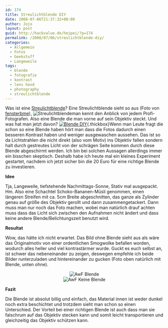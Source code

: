 ```yaml
---
id: 174
title: Streulichtblende DIY
date: 2008-07-06T21:37:32+00:00
author: Jojo
layout: post
guid: http://hackvalue.de/heipei/?p=174
permalink: /2008/07/06/streulichtblende-diy/
categories:
  - Allgemein
  - Fotos
  - Geekstuff
  - Langeweile
tags:
  - blende
  - fotografie
  - kontrast
  - lens hood
  - photography
  - streulichtblende
---
```

Was ist eine [Streulichtblende](http://de.wikipedia.org/wiki/Streulichtblende)? Eine Streulichtblende sieht so aus (Foto von <a rel="lightbox" href="https://secure.flickr.com/photos/fensterbme/90542189/">fensterbme</a>), <img class="alignright" src="https://farm1.static.flickr.com/34/90542189_92ed391046_m.jpg" alt="Streulichtblende" />man kennt den Anblick von jedem Profi-Fotografen. Also eine Blende die man vorne auf sein Objektiv steckt. Und was hat man jetzt davon? [<img class="alignleft"  src="/weblog/blende_karton.JPG" alt="Blende DIY" />](https://farm4.static.flickr.com/3187/2643577882_fbf4382ea3_b.jpg "Lens Hood"){.thickbox}Wenn man Leute fragt die schon so eine Blende haben hört man dass die Fotos dadurch einen besseren Kontrast haben und weniger ausgewaschen aussehen. Das ist so da Lichtstrahlen die nicht direkt (also vom Motiv) ins Objektiv fallen sondern halt durch gestreutes Licht von der schrägen Seite kommen durch diese Blende abgeschirmt werden. Ich bin bei solchen Aussagen allerdings immer ein bisschen skeptisch. Deshalb habe ich heute mal ein kleines Experiment gestartet, nachdem ich jetzt sicher bin die 20 Euro für eine richtige Blende zu investieren.

**Idee**
  
Tja, Langeweile, tiefstehende Nachmittags-Sonne, Stativ mal ausgepackt. Hm. Also eine Schachtel Schoko-Bananen-Müsli genommen, einen längeren Streifen mit ca. 5cm Breite abgeschnitten, das ganze als Zylinder genau auf größe des Objektiv gerollt und dann zusammengetackert. Dann muss man nur noch das Foto machen, wobei man natürlich drauf achten muss dass das Licht sich zwischen den Aufnahmen nicht ändert und dass keine andere Blende/Belichtungszeit benutzt wird.

**Resultat**
  
Wow, das hätte ich nicht erwartet. Das Bild ohne Blende sieht aus als wäre das Originalmotiv von einer ordentlichen Smogwolke befallen worden, wodurch alles heller und viel kontrastärmer wurde. Guckt es euch selbst an, ist schwer das nebeneinander zu zeigen, deswegen empfehle ich beide Bilder runterzuladen und hintereinander zu gucken (Foto oben natürlich mit Blende, unten ohne).

<div align="center">
  <img data-echo="/weblog/awf_blende.JPG" alt="AwF Blende" /><br /> <img data-echo="/weblog/awf_keine_blende.JPG" alt="AwF Keine Blende" />
</div>

**Fazit**
  
Die Blende ist absolut billig und einfach, das Material innen ist weder dunkel noch extra beschichtet und trotzdem sieht man schon so einen Unterschied. Der Vorteil bei einer richtigen Blende ist auch dass man sie falschrum auf das Objektiv stecken kann und somit leicht transportieren und gleichzeitig das Objektiv schützen kann.
